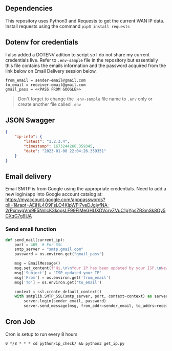 ## Dependencies
This repository uses Python3 and Requests to get the current WAN IP data.
Install requests using the command `pip3 install requests`

## Dotenv for credentials
I also added a DOTENV adition to script so I do not share my current credentials live.
Refer to `.env-sample` file in the repository but essentially this file contains the emails information and the password acquired from the link below on Email Delivery session below.

```
from_email = sender-email@gmail.com
to_email = receiver-email@gmail.com
gmail_pass = <<PASS FROM GOOGLE>>

```

> Don't forget to change the `.env-sample` file name to `.env` only or create another file called `.env`

## JSON Swagger

```json
{
    "ip-info": {
        "latest": "1.2.3.4",
        "timestamp": 1673244266.359345,
        "date": "2023-01-08 22:04:26.359351"
    }
}
```
## Email delivery
Email SMTP is from Google using the appropriate credentials.
Need to add a new login/app into Google account catalog at:
https://myaccount.google.com/apppasswords?pli=1&rapt=AEjHL4O9FsLO4KIpWFl7veDJgjyfNA-2rPxmvgVm9E5NnlcK3kogsLF99FlMeGHUXDVorvZVuC1gYpsZR3mSk8Oy5CXqG7g9UA

### Send email function
```python
def send_mail(current_ip):
    port = 465  # For SSL
    smtp_server = "smtp.gmail.com"
    password = os.environ.get("gmail_pass")

    msg = EmailMessage()
    msg.set_content(f'Hi,\n\nYour IP has been updated by your ISP.\nNew IP: {current_ip}\n\nRemember to update your Godaddy DNS')
    msg['Subject'] = 'ISP updated your IP'
    msg['From'] = os.environ.get('from_email')
    msg['To'] = os.environ.get('to_email')

    context = ssl.create_default_context()
    with smtplib.SMTP_SSL(smtp_server, port, context=context) as server:
        server.login(sender_email, password)
        server.send_message(msg, from_addr=sender_email, to_addrs=receiver_email)
```

## Cron Job
Cron is setup to run every 8 hours
```shell
0 */8 * * * cd python/ip_check/ && python3 get_ip.py
```
